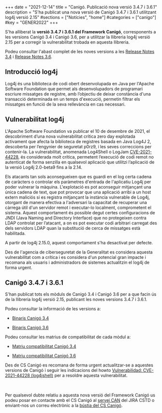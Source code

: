 +++
date        = "2021-12-14"
title       = "Canigó. Publicació nova versió 3.4.7 i 3.6.1"
description = "S'ha publicat una nova versió de Canigó 3.4.7 i 3.6.1 utilitzant log4j versió 2.15"
#sections    = ["Notícies", "home"]
#categories  = ["canigo"]
#key         = "GENER2022"
+++

S'ha alliberat la **versió 3.4.7 i 3.6.1 del Framework Canigó**, corresponents a les versions Canigó 3.4 i Canigó 3.6, per a utilitzar la llibreria log4j versió 2.15 per a corregir la vulnerabilitat trobada en aquesta llibreria.

Podeu consultar l'abast complet de les noves versions a les [Release Notes 3.4](/canigo-download-related/release-notes-canigo-34) i [Release Notes 3.6](/canigo-download-related/release-notes-canigo-36).

## Introducció log4j

Log4j és una biblioteca de codi obert desenvolupada en Java per l'Apache Software Foundation que permet als desenvolupadors de programari escriure missatges de registre, amb l’objectiu de deixar
constància d'una transacció determinada en un temps d'execució, permetin filtrar els missatges en funció de la seva rellevància en cas necessari.


## Vulnerabilitat log4j

L'Apache Software Foundation va publicar el 10 de desembre de 2021, el descobriment d’una nova vulnerabilitat crítica zero day explotada activament que afecta la biblioteca de registres basada en Java Log4J 2, descoberta per l’engynier de seguretat p0rz9, i les seves correccions per contenir-la. La vulnerabilitat, anomenada Log4Shell o LogJam [CVE-2021-44228]((https://cve.mitre.org/cgi-bin/cvename.cgi?name=CVE-2021-44228)), és considerada molt crítica, permetent l’execució de codi remot no autenticat de forma senzilla en qualsevol aplicació que utilitzi l’aplicació de la versió Log4j 2.0-beta9 fins a la 2.14.

Els atacants tan sols aconsegueixen que es guardi en el log certa cadena de caràcters o controlar els paràmetres d'entrada de l'aplicatiu Log4j per poder vulnerar la màquina. L'explotació es pot aconseguir mitjançant una única cadena de text, que pot provocar que una aplicació arribi a un host extern maliciós si es registra mitjançant la instància vulnerable de Log4j, otorgant de
manera efectiva a l'adversari la capacitat de recuperar una càrrega útil d'un servidor remot i executar-lo localment, comprometent el sistema. Aquest comportament és possible degut certes configuracions de JNDI (Java Naming and Directory Interface) que no protegeixen contra LDAP controlat per l’atacant, a on es pot executar codi arbitrari carregat des dels servidors LDAP quan la substitució de cerca de missatges està habilitada.

A partir de log4j 2.15.0, aquest comportament s'ha desactivat per defecte.

Des de l'agencia de ciberseguretat de la Generalitat es considera aquesta vulnerabilitat com a crítica i es considera d'un potencial gran impacte i recomana als usuaris i administradors de sistemes actualitzin el log4j de forma urgent.

## Canigó 3.4.7 i 3.6.1

S'han publicat tots els mòduls de Canigó 3.4 i Canigó 3.6 per a que facin ús de la llibreria log4j versió 2.15, publicant les noves versions 3.4.7 i 3.6.1.

Podeu consultar la informació de les versions a:

- [Binaris Canigó 3.4](/canigo/download/canigo-34/)

- [Binaris Canigó 3.6](/canigo/download/canigo-36/)

Podeu consultar les matrius de compatibilitat de cada mòdul a:

- [Matriu compatibilitat Canigó 3.4](/canigo-download-related/matrius-compatibilitats/canigo-34/)

- [Matriu compatibilitat Canigó 3.6](/canigo-download-related/matrius-compatibilitats/canigo-36/)

Des de CS Canigó es recomana de forma urgent actualitzar-se a aquestes versions de Canigó i seguir les indicacions del howto [Vulnerabilidad: CVE-2021-44228 (log4jshell)](/drafts/2021-12-13-Howto-canigo-log4jshell/) per a resoldre aquesta vulnerabilitat.

<br/><br/>
Per qualsevol dubte relatiu a aquesta nova versió del Framework Canigó us podeu posar en contacte amb el CS Canigó al [servei CAN](https://cstd.ctti.gencat.cat/jiracstd/projects/CAN) del JIRA CSTD o enviant-nos un correu electrònic a la [bústia del CS Canigó](mailto:oficina-tecnica.canigo.ctti@gencat.cat).
